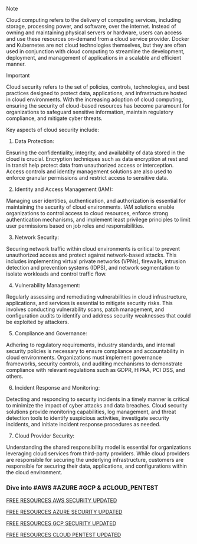 > [!NOTE]
> Cloud computing refers to the delivery of computing services, including storage, processing power, and software, over the internet. Instead of owning and maintaining physical servers or hardware, users can access and use these resources on-demand from a cloud service provider.
> Docker and Kubernetes are not cloud technologies themselves, but they are often used in conjunction with cloud computing to streamline the development, deployment, and management of applications in a scalable and efficient manner.

> [!Important]
> Cloud security refers to the set of policies, controls, technologies, and best practices designed to protect data, applications, and infrastructure hosted in cloud environments.
> With the increasing adoption of cloud computing, ensuring the security of cloud-based resources has become paramount for organizations to safeguard sensitive information, maintain regulatory compliance, and mitigate cyber threats.

Key aspects of cloud security include:

1. Data Protection:

Ensuring the confidentiality, integrity, and availability of data stored in the cloud is crucial. Encryption techniques such as data encryption at rest and in transit help protect data from unauthorized access or interception. Access controls and identity management solutions are also used to enforce granular permissions and restrict access to sensitive data.

2. Identity and Access Management (IAM): 

Managing user identities, authentication, and authorization is essential for maintaining the security of cloud environments. IAM solutions enable organizations to control access to cloud resources, enforce strong authentication mechanisms, and implement least privilege principles to limit user permissions based on job roles and responsibilities.

3. Network Security:

Securing network traffic within cloud environments is critical to prevent unauthorized access and protect against network-based attacks. This includes implementing virtual private networks (VPNs), firewalls, intrusion detection and prevention systems (IDPS), and network segmentation to isolate workloads and control traffic flow.

4. Vulnerability Management: 
    
Regularly assessing and remediating vulnerabilities in cloud infrastructure, applications, and services is essential to mitigate security risks. This involves conducting vulnerability scans, patch management, and configuration audits to identify and address security weaknesses that could be exploited by attackers.

5. Compliance and Governance: 

Adhering to regulatory requirements, industry standards, and internal security policies is necessary to ensure compliance and accountability in cloud environments. Organizations must implement governance frameworks, security controls, and auditing mechanisms to demonstrate compliance with relevant regulations such as GDPR, HIPAA, PCI DSS, and others.

6. Incident Response and Monitoring: 

Detecting and responding to security incidents in a timely manner is critical to minimize the impact of cyber attacks and data breaches. Cloud security solutions provide monitoring capabilities, log management, and threat detection tools to identify suspicious activities, investigate security incidents, and initiate incident response procedures as needed.

7. Cloud Provider Security:

Understanding the shared responsibility model is essential for organizations leveraging cloud services from third-party providers. While cloud providers are responsible for securing the underlying infrastructure, customers are responsible for securing their data, applications, and configurations within the cloud environment.

### Dive into #AWS #AZURE #GCP & #CLOUD_PENTEST ###

[FREE RESOURCES AWS SECURITY UPDATED](https://github.com/SilkRoadModerator/Cloud_Security/blob/main/Free_Resources/%F0%9D%90%85%F0%9D%90%91%F0%9D%90%84%F0%9D%90%84_%F0%9D%90%91%F0%9D%90%84%F0%9D%90%92%F0%9D%90%8E%F0%9D%90%94%F0%9D%90%91%F0%9D%90%82%F0%9D%90%84%F0%9D%90%92_%F0%9D%90%80%F0%9D%90%96%F0%9D%90%92_%F0%9D%90%92%F0%9D%90%84%F0%9D%90%82%F0%9D%90%94%F0%9D%90%91%F0%9D%90%88%F0%9D%90%93%F0%9D%90%98_%F0%9D%90%94%F0%9D%90%8F%F0%9D%90%83%F0%9D%90%80%F0%9D%90%93%F0%9D%90%84%F0%9D%90%83.md)

[FREE RESOURCES AZURE SECURITY UPDATED](https://github.com/SilkRoadModerator/Cloud_Security/blob/main/Free_Resources/%F0%9D%90%85%F0%9D%90%91%F0%9D%90%84%F0%9D%90%84_%F0%9D%90%91%F0%9D%90%84%F0%9D%90%92%F0%9D%90%8E%F0%9D%90%94%F0%9D%90%91%F0%9D%90%82%F0%9D%90%84%F0%9D%90%92_%F0%9D%90%80%F0%9D%90%99%F0%9D%90%94%F0%9D%90%91%F0%9D%90%84_%F0%9D%90%92%F0%9D%90%84%F0%9D%90%82%F0%9D%90%94%F0%9D%90%91%F0%9D%90%88%F0%9D%90%93%F0%9D%90%98_%F0%9D%90%94%F0%9D%90%8F%F0%9D%90%83%F0%9D%90%80%F0%9D%90%93%F0%9D%90%84%F0%9D%90%83.md)

[FREE RESOURCES GCP SECURITY UPDATED](https://github.com/SilkRoadModerator/Cloud_Security/blob/main/Free_Resources/%F0%9D%90%85%F0%9D%90%91%F0%9D%90%84%F0%9D%90%84_%F0%9D%90%91%F0%9D%90%84%F0%9D%90%92%F0%9D%90%8E%F0%9D%90%94%F0%9D%90%91%F0%9D%90%82%F0%9D%90%84%F0%9D%90%92_%F0%9D%90%86%F0%9D%90%82%F0%9D%90%8F_%F0%9D%90%92%F0%9D%90%84%F0%9D%90%82%F0%9D%90%94%F0%9D%90%91%F0%9D%90%88%F0%9D%90%93%F0%9D%90%98.md)

[FREE RESOURCES CLOUD PENTEST UPDATED](https://github.com/SilkRoadModerator/Cloud_Security/blob/main/Free_Resources/%F0%9D%90%85%F0%9D%90%91%F0%9D%90%84%F0%9D%90%84_%F0%9D%90%91%F0%9D%90%84%F0%9D%90%92%F0%9D%90%8E%F0%9D%90%94%F0%9D%90%91%F0%9D%90%82%F0%9D%90%84%F0%9D%90%92_%F0%9D%90%82%F0%9D%90%8B%F0%9D%90%8E%F0%9D%90%94%F0%9D%90%83_%F0%9D%90%8F%F0%9D%90%84%F0%9D%90%8D%F0%9D%90%93%F0%9D%90%84%F0%9D%90%92%F0%9D%90%93_%F0%9D%90%94%F0%9D%90%8F%F0%9D%90%83%F0%9D%90%80%F0%9D%90%93%F0%9D%90%84%F0%9D%90%83.md)


